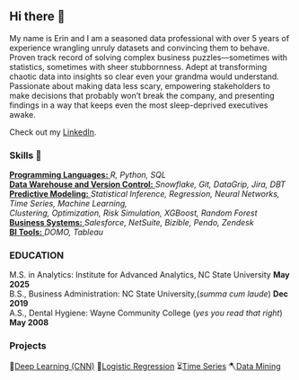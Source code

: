 ## Hi there 👋
My name is Erin and I am a seasoned data professional with over 5 years of experience wrangling unruly datasets and convincing them to behave. Proven track record of solving complex business puzzles—sometimes with statistics, sometimes with sheer stubbornness. Adept at transforming chaotic data into insights so clear even your grandma would understand. Passionate about making data less scary, empowering stakeholders to make decisions that probably won’t break the company, and presenting findings in a way that keeps even the most sleep-deprived executives awake.

Check out my [LinkedIn](www.linkedin.com/in/erin-blake-17a5aa167).

### Skills :woman_dancing:
<ins> **Programming Languages:** </ins> _R, Python, SQL_\
<ins> **Data Warehouse and Version Control:** </ins> _Snowflake, Git, DataGrip, Jira, DBT_\
<ins> **Predictive Modeling:** </ins> _Statistical Inference, Regression, Neural Networks, Time Series, Machine Learning,_\
_Clustering, Optimization, Risk Simulation, XGBoost, Random Forest_\
<ins>**Business Systems:** </ins> _Salesforce, NetSuite, Bizible, Pendo, Zendesk_\
<ins>**BI Tools:** </ins> _DOMO, Tableau_

### EDUCATION												
M.S. in Analytics: Institute for Advanced Analytics, NC State University **May 2025**\
B.S., Business Administration: NC State University,(_summa cum laude_) **Dec 2019**\
A.S., Dental Hygiene: Wayne Community College (_yes you read that right_) **May 2008** 

### Projects
🤖[Deep Learning (CNN)](https://github.com/bananadoodles/Side_Projects/tree/main)
🐍[Logistic Regression](https://github.com/bananadoodles/IAA/blob/main/LR_HW_3_Erin.Rmd)
⏳[Time Series](https://github.com/bananadoodles/IAA/blob/main/TS2_FINAL_PROJECT.Rmd)
🪓[Data Mining](https://github.com/bananadoodles/IAA/blob/main/DataMiningHW2.Rmd)

<!--
**bananadoodles/bananadoodles** is a ✨ _special_ ✨ repository because its `README.md` (this file) appears on your GitHub profile.
-->
